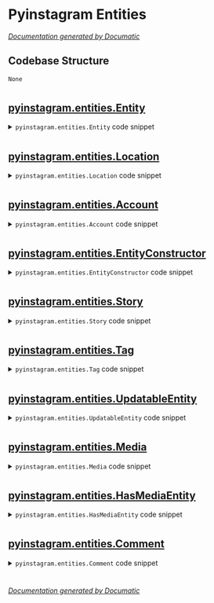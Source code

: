 # Pyinstagram Entities

[_Documentation generated by Documatic_](https://www.documatic.com)

<!---Documatic-section-Codebase Structure-start--->
## Codebase Structure

<!---Documatic-block-system_architecture-start--->
```mermaid
None
```
<!---Documatic-block-system_architecture-end--->

# #
<!---Documatic-section-Codebase Structure-end--->

<!---Documatic-section-pyinstagram.entities.Entity-start--->
## [pyinstagram.entities.Entity](3-pyinstagram_entities.md#pyinstagram.entities.Entity)

<!---Documatic-section-Entity-start--->
<!---Documatic-block-pyinstagram.entities.Entity-start--->
<details>
	<summary><code>pyinstagram.entities.Entity</code> code snippet</summary>

```python
class Entity(metaclass=EntityConstructor):

    def __new__(cls, key, *args, **kwargs):
        if not str(key) in cls.cache:
            cls.cache[str(key)] = super().__new__(cls)
        return cls.cache[str(key)]

    def __repr__(self):
        return str(self.__getattribute__(self.primary_key))

    def delete(self):
        key = self.__getattribute__(self.primary_key)
        if key in self.cache:
            del self.cache[key]

    @classmethod
    def clear_cache(cls):
        cls.cache.clear()

    @property
    def primary_key(self):
        raise NotImplementedError
```
</details>
<!---Documatic-block-pyinstagram.entities.Entity-end--->
<!---Documatic-section-Entity-end--->

# #
<!---Documatic-section-pyinstagram.entities.Entity-end--->

<!---Documatic-section-pyinstagram.entities.Location-start--->
## [pyinstagram.entities.Location](3-pyinstagram_entities.md#pyinstagram.entities.Location)

<!---Documatic-section-Location-start--->
<!---Documatic-block-pyinstagram.entities.Location-start--->
<details>
	<summary><code>pyinstagram.entities.Location</code> code snippet</summary>

```python
class Location(HasMediaEntity):
    primary_key = 'id'
    web_entry_data_path = ('LocationsPage', 0, 'graphql', 'location')
    web_base_path = 'explore/locations/'
    web_media_path = ('location', 'edge_location_to_media')
    web_media_query_hash = 'ac38b90f0f3981c42092016a37c59bf7'

    def __init__(self, id):
        self.id = id
        self.slug = None
        self.name = None
        self.has_public_page = None
        self.directory = None
        self.coordinates = None
        self.media_count = None
        self.media = set()
        self.top_posts = set()

    def set_web_data(self, data):
        self.id = data['id']
        self.slug = data['slug']
        self.name = data['name']
        self.has_public_page = data['has_public_page']
        if 'directory' in data:
            self.directory = data['directory']
        self.coordinates = (data['lat'], data['lng'])
        self.media_count = data['edge_location_to_media']['count']
        for node in data['edge_location_to_top_posts']['edges']:
            self.top_posts.add(Media(node['node']['shortcode']))
```
</details>
<!---Documatic-block-pyinstagram.entities.Location-end--->
<!---Documatic-section-Location-end--->

# #
<!---Documatic-section-pyinstagram.entities.Location-end--->

<!---Documatic-section-pyinstagram.entities.Account-start--->
## [pyinstagram.entities.Account](3-pyinstagram_entities.md#pyinstagram.entities.Account)

<!---Documatic-section-Account-start--->
<!---Documatic-block-pyinstagram.entities.Account-start--->
<details>
	<summary><code>pyinstagram.entities.Account</code> code snippet</summary>

```python
class Account(HasMediaEntity):
    primary_key = 'username'
    web_entry_data_path = ('ProfilePage', 0, 'graphql', 'user')
    web_base_path = ''
    web_media_path = ('user', 'edge_owner_to_timeline_media')
    web_media_query_hash = 'c6809c9c025875ac6f02619eae97a80e'

    def __init__(self, username):
        self.id = None
        self.username = username
        self.full_name = None
        self.profile_pic_url = None
        self.profile_pic_url_hd = None
        self.fb_page = None
        self.biography = None
        self.follows_count = None
        self.followers_count = None
        self.media_count = None
        self.is_private = None
        self.is_verified = None
        self.country_block = None
        self.media = set()
        self.follows = set()
        self.followers = set()

    def set_web_data(self, data):
        self.id = data['id']
        self.full_name = data['full_name']
        self.profile_pic_url = data['profile_pic_url']
        self.profile_pic_url_hd = data['profile_pic_url_hd']
        self.fb_page = data['connected_fb_page']
        self.biography = data['biography']
        self.follows_count = data['edge_follow']['count']
        self.followers_count = data['edge_followed_by']['count']
        self.media_count = data['edge_owner_to_timeline_media']['count']
        self.is_private = data['is_private']
        self.is_verified = data['is_verified']
        self.country_block = data['country_block']

    def set_mobile_data(self, data):
        self.id = data['pk']
        self.full_name = data['full_name']
        self.profile_pic_url = data['profile_pic_url']
        self.profile_pic_url_hd = data['hd_profile_pic_url_info']['url']
        self.biography = data['biography']
        self.follows_count = data['following_count']
        self.followers_count = data['follower_count']
        self.media_count = data['media_count']
        self.is_private = data['is_private']
        self.is_verified = data['is_verified']
```
</details>
<!---Documatic-block-pyinstagram.entities.Account-end--->
<!---Documatic-section-Account-end--->

# #
<!---Documatic-section-pyinstagram.entities.Account-end--->

<!---Documatic-section-pyinstagram.entities.EntityConstructor-start--->
## [pyinstagram.entities.EntityConstructor](3-pyinstagram_entities.md#pyinstagram.entities.EntityConstructor)

<!---Documatic-section-EntityConstructor-start--->
<!---Documatic-block-pyinstagram.entities.EntityConstructor-start--->
<details>
	<summary><code>pyinstagram.entities.EntityConstructor</code> code snippet</summary>

```python
class EntityConstructor(type):

    def __new__(cls, name: str, classes: Iterable[type], fields: Dict[str, Any]):
        fields['cache'] = dict()
        return super().__new__(cls, name, classes, fields)
```
</details>
<!---Documatic-block-pyinstagram.entities.EntityConstructor-end--->
<!---Documatic-section-EntityConstructor-end--->

# #
<!---Documatic-section-pyinstagram.entities.EntityConstructor-end--->

<!---Documatic-section-pyinstagram.entities.Story-start--->
## [pyinstagram.entities.Story](3-pyinstagram_entities.md#pyinstagram.entities.Story)

<!---Documatic-section-Story-start--->
<!---Documatic-block-pyinstagram.entities.Story-start--->
<details>
	<summary><code>pyinstagram.entities.Story</code> code snippet</summary>

```python
class Story(Entity):
    primary_key = 'id'

    def __init__(self, id):
        self.id = id
```
</details>
<!---Documatic-block-pyinstagram.entities.Story-end--->
<!---Documatic-section-Story-end--->

# #
<!---Documatic-section-pyinstagram.entities.Story-end--->

<!---Documatic-section-pyinstagram.entities.Tag-start--->
## [pyinstagram.entities.Tag](3-pyinstagram_entities.md#pyinstagram.entities.Tag)

<!---Documatic-section-Tag-start--->
<!---Documatic-block-pyinstagram.entities.Tag-start--->
<details>
	<summary><code>pyinstagram.entities.Tag</code> code snippet</summary>

```python
class Tag(HasMediaEntity):
    primary_key = 'name'
    web_entry_data_path = ('TagPage', 0, 'graphql', 'hashtag')
    web_base_path = 'explore/tags/'
    web_media_path = ('hashtag', 'edge_hashtag_to_media')
    web_media_query_hash = 'ded47faa9a1aaded10161a2ff32abb6b'

    def __init__(self, name):
        self.name = name
        self.media_count = None
        self.media = set()
        self.top_posts = set()

    def set_web_data(self, data):
        self.name = data['name']
        self.media_count = data['edge_hashtag_to_media']['count']
        for node in data['edge_hashtag_to_top_posts']['edges']:
            self.top_posts.add(Media(node['node']['shortcode']))
```
</details>
<!---Documatic-block-pyinstagram.entities.Tag-end--->
<!---Documatic-section-Tag-end--->

# #
<!---Documatic-section-pyinstagram.entities.Tag-end--->

<!---Documatic-section-pyinstagram.entities.UpdatableEntity-start--->
## [pyinstagram.entities.UpdatableEntity](3-pyinstagram_entities.md#pyinstagram.entities.UpdatableEntity)

<!---Documatic-section-UpdatableEntity-start--->
<!---Documatic-block-pyinstagram.entities.UpdatableEntity-start--->
<details>
	<summary><code>pyinstagram.entities.UpdatableEntity</code> code snippet</summary>

```python
class UpdatableEntity(Entity):

    def get_web_path(self):
        return urljoin(self.web_base_path, str(getattr(self, self.primary_key)))

    @classmethod
    def get_from_web_entry_data_path(cls, data):
        for key in cls.web_entry_data_path:
            data = data[key]
        return data

    @property
    def web_entry_data_path(self):
        raise NotImplementedError

    @property
    def web_base_path(self):
        raise NotImplementedError

    def set_web_data(self, data):
        raise NotImplementedError

    def set_mobile_data(self, data):
        raise NotImplementedError
```
</details>
<!---Documatic-block-pyinstagram.entities.UpdatableEntity-end--->
<!---Documatic-section-UpdatableEntity-end--->

# #
<!---Documatic-section-pyinstagram.entities.UpdatableEntity-end--->

<!---Documatic-section-pyinstagram.entities.Media-start--->
## [pyinstagram.entities.Media](3-pyinstagram_entities.md#pyinstagram.entities.Media)

<!---Documatic-section-Media-start--->
<!---Documatic-block-pyinstagram.entities.Media-start--->
<details>
	<summary><code>pyinstagram.entities.Media</code> code snippet</summary>

```python
class Media(UpdatableEntity):
    primary_key = 'code'
    web_entry_data_path = ('PostPage', 0, 'graphql', 'shortcode_media')
    web_base_path = 'p/'

    def __init__(self, code):
        self.id = None
        self.code = code
        self.caption = None
        self.owner = None
        self.date = None
        self.location = None
        self.likes_count = None
        self.comments_count = None
        self.comments_disabled = None
        self.is_video = None
        self.video_url = None
        self.is_ad = None
        self.display_url = None
        self.resources = None
        self.is_album = None
        self.album = set()
        self.likes = set()
        self.comments = set()

    def set_web_data(self, data):
        self.id = data['id']
        self.code = data['shortcode']
        if data['edge_media_to_caption']['edges']:
            self.caption = data['edge_media_to_caption']['edges'][0]['node']['text']
        else:
            self.caption = None
        if 'username' in data['owner']:
            self.owner = Account(data['owner']['username'])
        self.date = data['taken_at_timestamp']
        if 'location' in data and data['location'] and ('id' in data['location']):
            self.location = Location(data['location']['id'])
        if 'edge_media_preview_like' in data:
            self.likes_count = data['edge_media_preview_like']['count']
        elif 'edge_liked_by':
            self.likes_count = data['edge_liked_by']
        if 'edge_media_to_comment' in data:
            self.comments_count = data['edge_media_to_comment']['count']
        else:
            self.comments_count = data['edge_media_to_parent_comment']['count']
        self.comments_disabled = data['comments_disabled']
        self.is_video = data['is_video']
        if self.is_video and 'video_url' in data:
            self.video_url = data['video_url']
        if 'is_ad' in data:
            self.is_ad = data['is_ad']
        self.display_url = data['display_url']
        if 'display_resources' in data:
            self.resources = [resource['src'] for resource in data['display_resources']]
        else:
            self.resources = [resource['src'] for resource in data['thumbnail_resources']]
        self.album = set()
        self.is_album = data.get('__typename') == 'GraphSidecar'
        if 'edge_sidecar_to_children' in data:
            for edge in data['edge_sidecar_to_children']['edges']:
                if edge['node'].get('shortcode', self.code) != self.code:
                    child = Media(edge['node']['shortcode'])
                    child.id = edge['node']['id']
                    child.is_video = edge['node']['is_video']
                    if child.is_video and 'video_url' in edge['node']:
                        child.video_url = edge['node']['video_url']
                    child.display_url = edge['node']['display_url']
                    if 'display_resources' in edge['node']:
                        child.resources = [resource['src'] for resource in edge['node']['display_resources']]
                    elif 'thumbnail_resources' in edge['node']:
                        child.resources = [resource['src'] for resource in edge['node']['thumbnail_resources']]
                    child.is_album = False
                    self.album.add(child)
```
</details>
<!---Documatic-block-pyinstagram.entities.Media-end--->
<!---Documatic-section-Media-end--->

# #
<!---Documatic-section-pyinstagram.entities.Media-end--->

<!---Documatic-section-pyinstagram.entities.HasMediaEntity-start--->
## [pyinstagram.entities.HasMediaEntity](3-pyinstagram_entities.md#pyinstagram.entities.HasMediaEntity)

<!---Documatic-section-HasMediaEntity-start--->
<!---Documatic-block-pyinstagram.entities.HasMediaEntity-start--->
<details>
	<summary><code>pyinstagram.entities.HasMediaEntity</code> code snippet</summary>

```python
class HasMediaEntity(UpdatableEntity):

    @classmethod
    def get_from_web_media_path(cls, data):
        for key in cls.web_media_path:
            data = data[key]
        return data

    @property
    def web_media_path(self):
        raise NotImplementedError

    @property
    def web_media_query_hash(self):
        raise NotImplementedError
```
</details>
<!---Documatic-block-pyinstagram.entities.HasMediaEntity-end--->
<!---Documatic-section-HasMediaEntity-end--->

# #
<!---Documatic-section-pyinstagram.entities.HasMediaEntity-end--->

<!---Documatic-section-pyinstagram.entities.Comment-start--->
## [pyinstagram.entities.Comment](3-pyinstagram_entities.md#pyinstagram.entities.Comment)

<!---Documatic-section-Comment-start--->
<!---Documatic-block-pyinstagram.entities.Comment-start--->
<details>
	<summary><code>pyinstagram.entities.Comment</code> code snippet</summary>

```python
class Comment(Entity):
    primary_key = 'id'

    def __init__(self, id, media, owner, text, created_at):
        self.id = id
        self.media = media
        self.owner = owner
        self.text = text
        self.created_at = created_at
```
</details>
<!---Documatic-block-pyinstagram.entities.Comment-end--->
<!---Documatic-section-Comment-end--->

# #
<!---Documatic-section-pyinstagram.entities.Comment-end--->

[_Documentation generated by Documatic_](https://www.documatic.com)